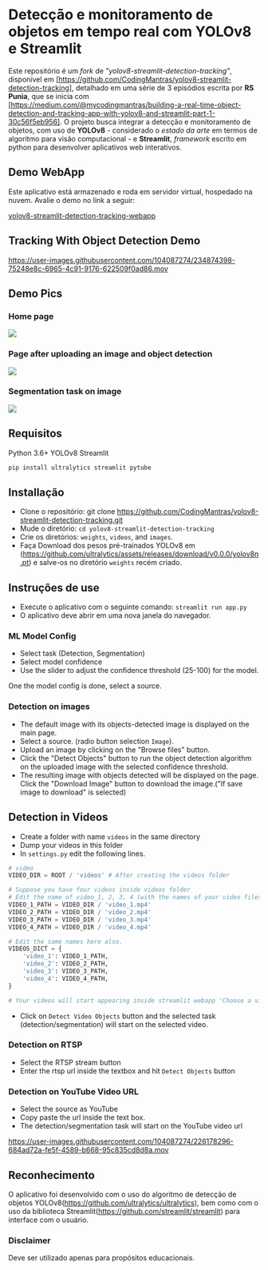 # Detecção e monitoramento de objetos em tempo real com YOLOv8 e Streamlit

Este repositório é um *fork* de *"yolov8-streamlit-detection-tracking"*, disponível em [https://github.com/CodingMantras/yolov8-streamlit-detection-tracking], detalhado em uma série de 3 episódios escrita por **RS Punia**, que se inicia com [https://medium.com/@mycodingmantras/building-a-real-time-object-detection-and-tracking-app-with-yolov8-and-streamlit-part-1-30c56f5eb956]. O projeto busca integrar a detecção e monitoramento de objetos, com uso de **YOLOv8** - considerado o *estado da arte* em termos de algoritmo para visão computacional -  e **Streamlit**, *framework* escrito em python para desenvolver aplicativos web interativos. 

## Demo WebApp

Este aplicativo está armazenado e roda em servidor virtual, hospedado na nuvem. Avalie o demo no link a seguir:

[yolov8-streamlit-detection-tracking-webapp](https://codingmantras-yolov8-streamlit-detection-tracking-app-njcqjg.streamlit.app/)

## Tracking With Object Detection Demo

<https://user-images.githubusercontent.com/104087274/234874398-75248e8c-6965-4c91-9176-622509f0ad86.mov>

## Demo Pics

### Home page

<img src="https://github.com/CodingMantras/yolov8-streamlit-detection-tracking/blob/master/assets/pic1.png" >

### Page after uploading an image and object detection

<img src="https://github.com/CodingMantras/yolov8-streamlit-detection-tracking/blob/master/assets/pic3.png" >

### Segmentation task on image

<img src="https://github.com/CodingMantras/yolov8-streamlit-detection-tracking/blob/master/assets/segmentation.png" >

## Requisitos

Python 3.6+
YOLOv8
Streamlit

```bash
pip install ultralytics streamlit pytube
```

## Installação

- Clone o repositório: git clone <https://github.com/CodingMantras/yolov8-streamlit-detection-tracking.git>
- Mude o diretório: `cd yolov8-streamlit-detection-tracking`
- Crie os diretórios: `weights`, `videos`, and `images`.
- Faça Download dos pesos pré-trainados YOLOv8 em (<https://github.com/ultralytics/assets/releases/download/v0.0.0/yolov8n.pt>) e salve-os no diretório `weights` recém criado.

## Instruções de use

- Execute o aplicativo com o seguinte comando: `streamlit run app.py`
- O aplicativo deve abrir em uma nova janela do navegador.

### ML Model Config

- Select task (Detection, Segmentation)
- Select model confidence
- Use the slider to adjust the confidence threshold (25-100) for the model.

One the model config is done, select a source.

### Detection on images

- The default image with its objects-detected image is displayed on the main page.
- Select a source. (radio button selection `Image`).
- Upload an image by clicking on the "Browse files" button.
- Click the "Detect Objects" button to run the object detection algorithm on the uploaded image with the selected confidence threshold.
- The resulting image with objects detected will be displayed on the page. Click the "Download Image" button to download the image.("If save image to download" is selected)

## Detection in Videos

- Create a folder with name `videos` in the same directory
- Dump your videos in this folder
- In `settings.py` edit the following lines.

```python
# video
VIDEO_DIR = ROOT / 'videos' # After creating the videos folder

# Suppose you have four videos inside videos folder
# Edit the name of video_1, 2, 3, 4 (with the names of your video files) 
VIDEO_1_PATH = VIDEO_DIR / 'video_1.mp4' 
VIDEO_2_PATH = VIDEO_DIR / 'video_2.mp4'
VIDEO_3_PATH = VIDEO_DIR / 'video_3.mp4'
VIDEO_4_PATH = VIDEO_DIR / 'video_4.mp4'

# Edit the same names here also.
VIDEOS_DICT = {
    'video_1': VIDEO_1_PATH,
    'video_2': VIDEO_2_PATH,
    'video_3': VIDEO_3_PATH,
    'video_4': VIDEO_4_PATH,
}

# Your videos will start appearing inside streamlit webapp 'Choose a video'.
```

- Click on `Detect Video Objects` button and the selected task (detection/segmentation) will start on the selected video.

### Detection on RTSP

- Select the RTSP stream button
- Enter the rtsp url inside the textbox and hit `Detect Objects` button

### Detection on YouTube Video URL

- Select the source as YouTube
- Copy paste the url inside the text box.
- The detection/segmentation task will start on the YouTube video url

<https://user-images.githubusercontent.com/104087274/226178296-684ad72a-fe5f-4589-b668-95c835cd8d8a.mov>

## Reconhecimento

O aplicativo foi desenvolvido com o uso do algoritmo de detecção de objetos YOLOv8(<https://github.com/ultralytics/ultralytics>), bem como com o uso da biblioteca Streamlit(<https://github.com/streamlit/streamlit>) para interface com o usuário.

### Disclaimer

Deve ser utilizado apenas para propósitos educacionais.

